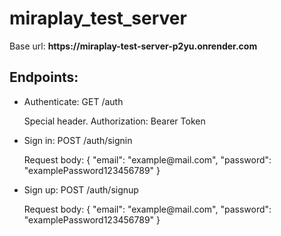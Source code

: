 <h1>miraplay_test_server</h1>
<p>Base url: <strong>https://miraplay-test-server-p2yu.onrender.com</strong> </p>

<h2>Endpoints:</h2>
<ul>
<li>
  <p>Authenticate: GET /auth </p>
  <p>Special header. Authorization: Bearer Token </p>
</li>
<li>
  <p>Sign in: POST /auth/signin</p>
  <p>Request body: 
  {
    "email": "example@mail.com", 
    "password": "examplePassword123456789"
  }
  </p>
</li>
<li>
  <p>Sign up: POST /auth/signup</p>
  <p>Request body: 
  {
    "email": "example@mail.com", 
    "password": "examplePassword123456789"
  }
  </p>
</li>
</ul>
